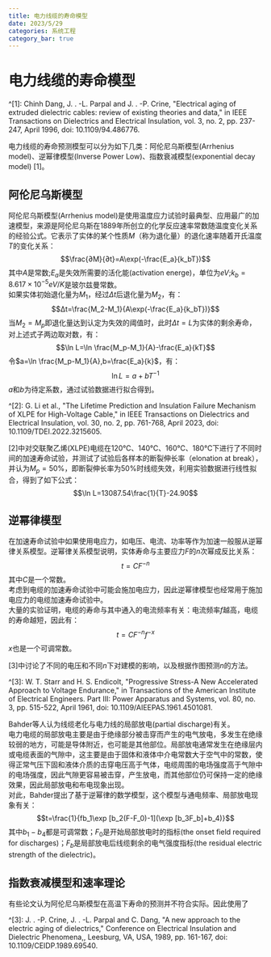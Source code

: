 ```yaml
---
title: 电力线缆的寿命模型
date: 2023/5/29
categories: 系统工程
category_bar: true
---
```


# 电力线缆的寿命模型

^[1]: Chinh Dang, J. . -L. Parpal and J. . -P. Crine, "Electrical aging of extruded dielectric cables: review of existing theories and data," in IEEE Transactions on Dielectrics and Electrical Insulation, vol. 3, no. 2, pp. 237-247, April 1996, doi: 10.1109/94.486776.  

电力线缆的寿命预测模型可以分为如下几类：阿伦尼乌斯模型(Arrhenius model)、逆幂律模型(Inverse Power Low)、指数衰减模型(exponential decay model) [1]。  

## 阿伦尼乌斯模型
阿伦尼乌斯模型(Arrhenius model)是使用温度应力试验时最典型、应用最广的加速模型，来源是阿伦尼乌斯在1889年所创立的化学反应速率常数随温度变化关系的经验公式。它表示了实体的某个性质$M$（称为退化量）的退化速率随着开氏温度$T$的变化关系：  
$$\frac{∂M}{∂t}=A\exp(-\frac{E_a}{k_bT})$$
其中$A$是常数;$E_a$是失效所需要的活化能(activation energe)，单位为$eV$;$k_b=8.617×10^{-5}eV/K$是玻尔兹曼常数。  
如果实体初始退化量为$M_1$，经过$\Delta t$后退化量为$M_2$，有：  
$$Δt=\frac{M_2-M_1}{A\exp(-\frac{E_a}{k_bT})}$$
当$M_2=M_p$即退化量达到认定为失效的阈值时，此时$Δt=L$为实体的剩余寿命，对上述式子两边取对数，有：  
$$\ln L=\ln \frac{M_p-M_1}{A}-\frac{E_a}{kT}$$
令$a=\ln \frac{M_p-M_1}{A},b=\frac{E_a}{k}$，有：  
$$\ln L=a+bT^{-1}$$
$a$和$b$为待定系数，通过试验数据进行拟合得到。  

^[2]: G. Li et al., "The Lifetime Prediction and Insulation Failure Mechanism of XLPE for High-Voltage Cable," in IEEE Transactions on Dielectrics and Electrical Insulation, vol. 30, no. 2, pp. 761-768, April 2023, doi: 10.1109/TDEI.2022.3215605.  

[2]中对交联聚乙烯(XLPE)电缆在120℃、140℃、160℃、180℃下进行了不同时间的加速寿命试验，并测试了试验后各样本的断裂伸长率（elonation at break），并认为$M_p=50\%$，即断裂伸长率为50%时线缆失效，利用实验数据进行线性拟合，得到了如下公式：  
$$\ln L=13087.54\frac{1}{T}-24.90$$

## 逆幂律模型
在加速寿命试验中如果使用电应力，如电压、电流、功率等作为加速一般服从逆幂律关系模型。逆幂律关系模型说明，实体寿命与主要应力$F$的$n$次幂成反比关系：  
$$t=CF^{-n}$$
其中$C$是一个常数。  
考虑到电缆的加速寿命试验中可能会施加电应力，因此逆幂律模型也经常用于施加电应力的电缆加速寿命试验中。  
大量的实验证明，电缆的寿命与其中通入的电流频率有关：电流频率$f$越高，电缆的寿命越短，因此有：  
$$t=CF^{-n}f^{-x}$$
$x$也是一个可调常数。  

[3]中讨论了不同的电压和不同$n$下对建模的影响，以及根据作图预测$n$的方法。  

^[3]: W. T. Starr and H. S. Endicolt, "Progressive Stress-A New Accelerated Approach to Voltage Endurance," in Transactions of the American Institute of Electrical Engineers. Part III: Power Apparatus and Systems, vol. 80, no. 3, pp. 515-522, April 1961, doi: 10.1109/AIEEPAS.1961.4501081.  

Bahder等人认为线缆老化与电力线的局部放电(partial discharge)有关。  
电力电缆的局部放电主要是由于绝缘部分被击穿而产生的电气放电，多发生在绝缘较弱的地方，可能是导体附近，也可能是其他部位。局部放电通常发生在绝缘层内或电缆表面的气隙中，这主要是由于固体和液体中介电常数大于空气中的常数，使得正常气压下固和液体介质的击穿电压高于气体，电缆周围的电场强度高于气隙中的电场强度，因此气隙更容易被击穿，产生放电，而其他部位仍可保持一定的绝缘效果，因此局部放电和布电现象出现。  
对此，Bahder提出了基于逆幂律的数学模型，这个模型与通电频率、局部放电现象有关：  
$$t=\frac{1}{fb_1\exp [b_2(F-F_0)-1](\exp [b_3F_b]+b_4)}$$
其中$b_1-b_4$都是可调常数；$F_0$是开始局部放电时的指标(the onset field required for discharges)；$F_b$是局部放电后线缆剩余的电气强度指标(the residual electric strength of the dielectric)。  

## 指数衰减模型和速率理论

有些论文认为阿伦尼乌斯模型在高温下寿命的预测并不符合实际。因此使用了

^[3]: J. . -P. Crine, J. . -L. Parpal and C. Dang, "A new approach to the electric aging of dielectrics," Conference on Electrical Insulation and Dielectric Phenomena,, Leesburg, VA, USA, 1989, pp. 161-167, doi: 10.1109/CEIDP.1989.69540.  
